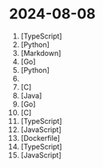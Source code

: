 # 2024-08-08

1. [](https://github.comundefined "专注于业务自定义的流程图编辑框架，支持实现脑图、ER图、UML、工作流等各种图编辑场景。A flow chart editing framework focusing on business customization.") [TypeScript]
2. [](https://github.comundefined "Chinese version of CLIP which achieves Chinese cross-modal retrieval and representation generation.") [Python]
3. [](https://github.comundefined "Linux命令大全搜索工具，内容包含Linux命令手册、详解、学习、搜集。https://git.io/linux") [Markdown]
4. [](https://github.comundefined "A Security Tool for Bug Bounty, Pentest and Red Teaming.") [Go]
5. [](https://github.comundefined "分享 GitHub 上有趣、入门级的开源项目。Share interesting, entry-level open source projects on GitHub.") [Python]
6. [](https://github.comundefined "科技爱好者周刊，每周五发布") 
7. [](https://github.comundefined "Lean's LEDE source") [C]
8. [](https://github.comundefined "🔥 官方推荐 🔥 RuoYi-Vue 全新 Pro 版本，优化重构所有功能。基于 Spring Boot + MyBatis Plus + Vue & Element 实现的后台管理系统 + 微信小程序，支持 RBAC 动态权限、数据权限、SaaS 多租户、Flowable 工作流、三方登录、支付、短信、商城、CRM、ERP、AI 大模型等功能。你的 ⭐️ Star ⭐️，是作者生发的动力！") [Java]
9. [](https://github.comundefined "🤖 AI Gateway | AI Native API Gateway") [Go]
10. [](https://github.comundefined "Wechat Mini Game Unity engine adapter documents.") [C]
11. [](https://github.comundefined "🌟 Wiki of OI / ICPC for everyone. （某大型游戏线上攻略，内含炫酷算术魔法）") [TypeScript]
12. [](https://github.comundefined "🤖一个基于 WeChaty 结合 OpenAi ChatGPT / Kimi / 讯飞等Ai服务实现的微信机器人 ，可以用来帮助你自动回复微信消息，或者管理微信群/好友，检测僵尸粉等...") [JavaScript]
13. [](https://github.comundefined "程序员在家做饭方法指南。Programmer's guide about how to cook at home (Simplified Chinese only).") [Dockerfile]
14. [](https://github.comundefined "A clean, elegant, beautiful and powerful admin template, based on Vue3, Vite5, TypeScript, Pinia, NaiveUI and UnoCSS. 一个清新优雅、高颜值且功能强大的后台管理模板，基于最新的前端技术栈，包括 Vue3, Vite5, TypeScript, Pinia, NaiveUI 和 UnoCSS。") [TypeScript]
15. [](https://github.comundefined "Next Terminal是一个简单好用安全的开源交互审计系统，支持RDP、SSH、VNC、Telnet、Kubernetes协议。") [JavaScript]
